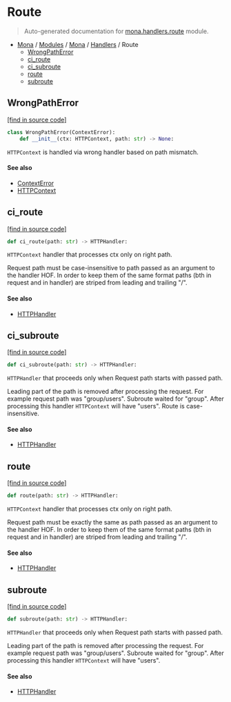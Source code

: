 # Route

> Auto-generated documentation for [mona.handlers.route](https://github.com/katunilya/mona/blob/main/mona/handlers/route.py) module.

- [Mona](../../README.md#mona) / [Modules](../../MODULES.md#mona-modules) / [Mona](../index.md#mona) / [Handlers](index.md#handlers) / Route
    - [WrongPathError](#wrongpatherror)
    - [ci_route](#ci_route)
    - [ci_subroute](#ci_subroute)
    - [route](#route)
    - [subroute](#subroute)

## WrongPathError

[[find in source code]](https://github.com/katunilya/mona/blob/main/mona/handlers/route.py#L5)

```python
class WrongPathError(ContextError):
    def __init__(ctx: HTTPContext, path: str) -> None:
```

`HTTPContext` is handled via wrong handler based on path mismatch.

#### See also

- [ContextError](../core.md#contexterror)
- [HTTPContext](../core.md#httpcontext)

## ci_route

[[find in source code]](https://github.com/katunilya/mona/blob/main/mona/handlers/route.py#L57)

```python
def ci_route(path: str) -> HTTPHandler:
```

`HTTPContext` handler that processes ctx only on right path.

Request path must be case-insensitive to path passed as an argument to the handler
HOF. In order to keep them of the same format paths (bth in request and in handler)
are striped from leading and trailing "/".

#### See also

- [HTTPHandler](core.md#httphandler)

## ci_subroute

[[find in source code]](https://github.com/katunilya/mona/blob/main/mona/handlers/route.py#L77)

```python
def ci_subroute(path: str) -> HTTPHandler:
```

`HTTPHandler` that proceeds only when Request path starts with passed path.

Leading part of the path is removed after processing the request. For example
request path was "group/users". Subroute waited for "group". After processing this
handler `HTTPContext` will have "users". Route is case-insensitive.

#### See also

- [HTTPHandler](core.md#httphandler)

## route

[[find in source code]](https://github.com/katunilya/mona/blob/main/mona/handlers/route.py#L16)

```python
def route(path: str) -> HTTPHandler:
```

`HTTPContext` handler that processes ctx only on right path.

Request path must be exactly the same as path passed as an argument to the handler
HOF. In order to keep them of the same format paths (bth in request and in handler)
are striped from leading and trailing "/".

#### See also

- [HTTPHandler](core.md#httphandler)

## subroute

[[find in source code]](https://github.com/katunilya/mona/blob/main/mona/handlers/route.py#L36)

```python
def subroute(path: str) -> HTTPHandler:
```

`HTTPHandler` that proceeds only when Request path starts with passed path.

Leading part of the path is removed after processing the request. For example
request path was "group/users". Subroute waited for "group". After processing this
handler `HTTPContext` will have "users".

#### See also

- [HTTPHandler](core.md#httphandler)
